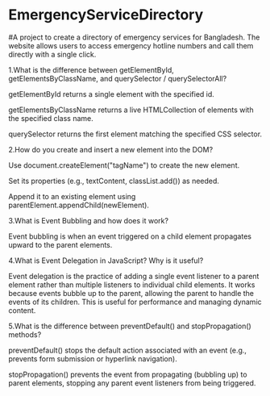 # EmergencyServiceDirectory



#A project to create a directory of emergency services for Bangladesh. The website allows users to access emergency hotline numbers and call them directly with a single click.



1.What is the difference between getElementById, getElementsByClassName, and querySelector / querySelectorAll?

getElementById returns a single element with the specified id.

getElementsByClassName returns a live HTMLCollection of elements with the specified class name.

querySelector returns the first element matching the specified CSS selector.



2.How do you create and insert a new element into the DOM?

Use document.createElement("tagName") to create the new element.

Set its properties (e.g., textContent, classList.add()) as needed.

Append it to an existing element using parentElement.appendChild(newElement).



3.What is Event Bubbling and how does it work?

Event bubbling is when an event triggered on a child element propagates upward to the parent elements.



4.What is Event Delegation in JavaScript? Why is it useful?

Event delegation is the practice of adding a single event listener to a parent element rather than multiple listeners to individual child elements. It works because events bubble up to the parent, allowing the parent to handle the events of its children. This is useful for performance and managing dynamic content.


5.What is the difference between preventDefault() and stopPropagation() methods?

preventDefault() stops the default action associated with an event (e.g., prevents form submission or hyperlink navigation).

stopPropagation() prevents the event from propagating (bubbling up) to parent elements, stopping any parent event listeners from being triggered.



